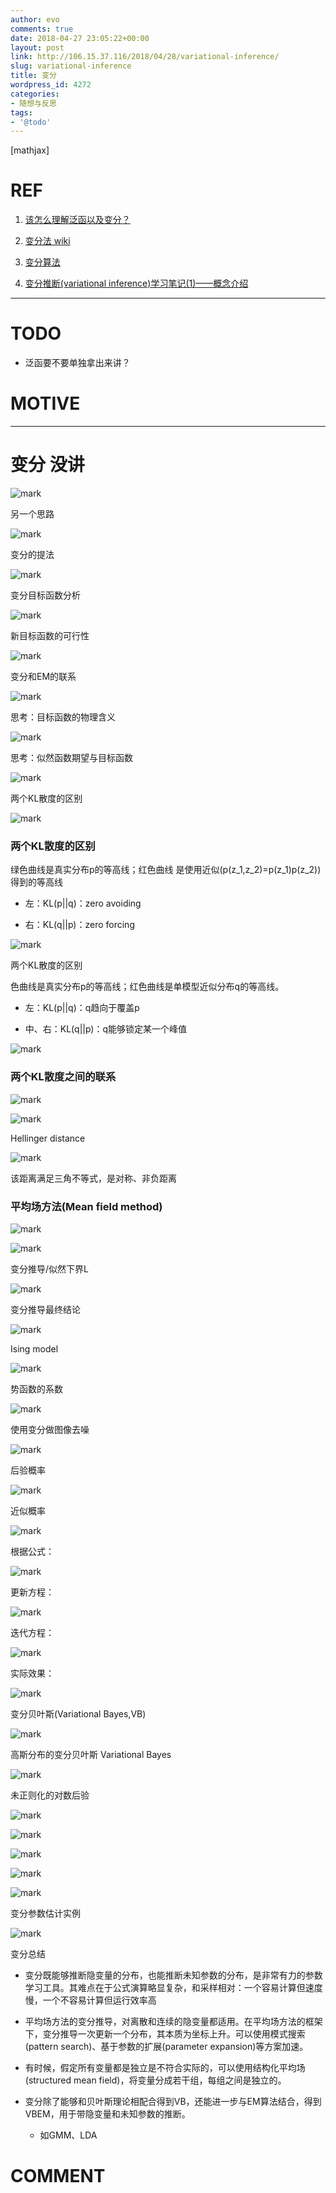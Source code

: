 ```yaml
---
author: evo
comments: true
date: 2018-04-27 23:05:22+00:00
layout: post
link: http://106.15.37.116/2018/04/28/variational-inference/
slug: variational-inference
title: 变分
wordpress_id: 4272
categories:
- 随想与反思
tags:
- '@todo'
---
```


<!-- more -->

[mathjax]


# REF






  1. [该怎么理解泛函以及变分？](https://www.zhihu.com/question/26527625)


  2. [变分法 wiki](https://zh.wikipedia.org/wiki/%E5%8F%98%E5%88%86%E6%B3%95)


  3. [变分算法](https://blog.csdn.net/u012771351/article/details/53095658)


  4. [变分推断(variational inference)学习笔记(1)——概念介绍](https://blog.csdn.net/AiTODD1/article/details/41088131)


********************************************************************************


# TODO






  * 泛函要不要单独拿出来讲？




# MOTIVE


********************************************************************************




# 变分 没讲


![mark](http://pacdb2bfr.bkt.clouddn.com/blog/image/180728/fEdl1AdLHJ.png?imageslim)

另一个思路


![mark](http://pacdb2bfr.bkt.clouddn.com/blog/image/180728/2fdJAhD60h.png?imageslim)

变分的提法


![mark](http://pacdb2bfr.bkt.clouddn.com/blog/image/180728/mghj5kL31k.png?imageslim)

变分目标函数分析


![mark](http://pacdb2bfr.bkt.clouddn.com/blog/image/180728/DB44ABBf5D.png?imageslim)

新目标函数的可行性


![mark](http://pacdb2bfr.bkt.clouddn.com/blog/image/180728/1j4838AC3H.png?imageslim)

变分和EM的联系


![mark](http://pacdb2bfr.bkt.clouddn.com/blog/image/180728/DiAK936dJA.png?imageslim)

思考：目标函数的物理含义


![mark](http://pacdb2bfr.bkt.clouddn.com/blog/image/180728/j3idhlhD4J.png?imageslim)

思考：似然函数期望与目标函数


![mark](http://pacdb2bfr.bkt.clouddn.com/blog/image/180728/9eK6b54Bik.png?imageslim)

两个KL散度的区别


![mark](http://pacdb2bfr.bkt.clouddn.com/blog/image/180728/gFgiHd6jbC.png?imageslim)



### 两个KL散度的区别


绿色曲线是真实分布p的等高线；红色曲线
是使用近似\(p(z_1,z_2)=p(z_1)p(z_2))得到的等高线




  * 左：KL(p||q)：zero avoiding


  * 右：KL(q||p)：zero forcing




![mark](http://pacdb2bfr.bkt.clouddn.com/blog/image/180728/5231c12A37.png?imageslim)

两个KL散度的区别

色曲线是真实分布p的等高线；红色曲线是单模型近似分布q的等高线。




  * 左：KL(p||q)：q趋向于覆盖p


  * 中、右：KL(q||p)：q能够锁定某一个峰值




![mark](http://pacdb2bfr.bkt.clouddn.com/blog/image/180728/5B9D5b4gE4.png?imageslim)




### 两个KL散度之间的联系




![mark](http://pacdb2bfr.bkt.clouddn.com/blog/image/180728/5a3Jl7DlEC.png?imageslim)



![mark](http://pacdb2bfr.bkt.clouddn.com/blog/image/180728/LB4m7A0eih.png?imageslim)

Hellinger distance


![mark](http://pacdb2bfr.bkt.clouddn.com/blog/image/180728/0JcbiDdLA9.png?imageslim)

该距离满足三角不等式，是对称、非负距离


### 平均场方法(Mean field method)




![mark](http://pacdb2bfr.bkt.clouddn.com/blog/image/180728/K2d9dgCF3a.png?imageslim)



![mark](http://pacdb2bfr.bkt.clouddn.com/blog/image/180728/bHgaI2dKAe.png?imageslim)

变分推导/似然下界L


![mark](http://pacdb2bfr.bkt.clouddn.com/blog/image/180728/78bi0I0025.png?imageslim)

变分推导最终结论


![mark](http://pacdb2bfr.bkt.clouddn.com/blog/image/180728/86JjckgCac.png?imageslim)

Ising model


![mark](http://pacdb2bfr.bkt.clouddn.com/blog/image/180728/F2Kh6L221d.png?imageslim)

势函数的系数


![mark](http://pacdb2bfr.bkt.clouddn.com/blog/image/180728/KDIm1I4m10.png?imageslim)

使用变分做图像去噪


![mark](http://pacdb2bfr.bkt.clouddn.com/blog/image/180728/bLBfD85khd.png?imageslim)

后验概率


![mark](http://pacdb2bfr.bkt.clouddn.com/blog/image/180728/3H22197bl4.png?imageslim)

近似概率


![mark](http://pacdb2bfr.bkt.clouddn.com/blog/image/180728/D1B109GkFB.png?imageslim)

根据公式：


![mark](http://pacdb2bfr.bkt.clouddn.com/blog/image/180728/c43abgc09g.png?imageslim)

更新方程：


![mark](http://pacdb2bfr.bkt.clouddn.com/blog/image/180728/c2d8FG9G4f.png?imageslim)

迭代方程：


![mark](http://pacdb2bfr.bkt.clouddn.com/blog/image/180728/Lj5iC4f2kB.png?imageslim)

实际效果：


![mark](http://pacdb2bfr.bkt.clouddn.com/blog/image/180728/4dc2DmFKfD.png?imageslim)

变分贝叶斯(Variational Bayes,VB)


![mark](http://pacdb2bfr.bkt.clouddn.com/blog/image/180728/48JHgcD5G5.png?imageslim)

高斯分布的变分贝叶斯 Variational Bayes


![mark](http://pacdb2bfr.bkt.clouddn.com/blog/image/180728/bjAgk2H18H.png?imageslim)

未正则化的对数后验


![mark](http://pacdb2bfr.bkt.clouddn.com/blog/image/180728/LDAc98Hi21.png?imageslim)



![mark](http://pacdb2bfr.bkt.clouddn.com/blog/image/180728/IC6mHe4hfj.png?imageslim)



![mark](http://pacdb2bfr.bkt.clouddn.com/blog/image/180728/DhFcagEeH6.png?imageslim)



![mark](http://pacdb2bfr.bkt.clouddn.com/blog/image/180728/1b8j432EfD.png?imageslim)



![mark](http://pacdb2bfr.bkt.clouddn.com/blog/image/180728/JlAlaLK40b.png?imageslim)

变分参数估计实例


![mark](http://pacdb2bfr.bkt.clouddn.com/blog/image/180728/61i2Aa5BLC.png?imageslim)

变分总结




  * 变分既能够推断隐变量的分布，也能推断未知参数的分布，是非常有力的参数学习工具。其难点在于公式演算略显复杂，和采样相对：一个容易计算但速度慢，一个不容易计算但运行效率高


  * 平均场方法的变分推导，对离散和连续的隐变量都适用。在平均场方法的框架下，变分推导一次更新一个分布，其本质为坐标上升。可以使用模式搜索(pattern search)、基于参数的扩展(parameter expansion)等方案加速。


  * 有时候，假定所有变量都是独立是不符合实际的，可以使用结构化平均场(structured mean field)，将变量分成若干组，每组之间是独立的。


  * 变分除了能够和贝叶斯理论相配合得到VB，还能进一步与EM算法结合，得到VBEM，用于带隐变量和未知参数的推断。


    * 如GMM、LDA














# COMMENT
